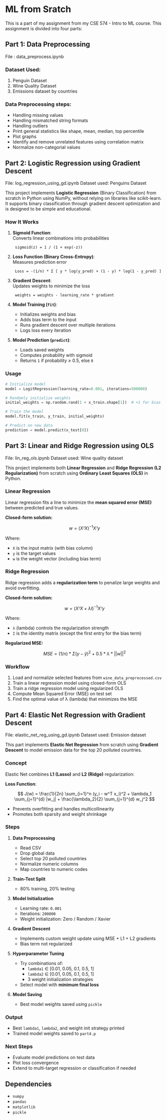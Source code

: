 # ML from Sratch

This is a part of my assignment from my CSE 574 - Intro to ML course. This assignment is divided into four parts:

## Part 1: Data Preprocessing 

File : data_preprocess.ipynb

### Dataset Used:

1. Penguin Dataset 
2. Wine Quality Dataset
3. Emissions dataset by countries

### Data Preprocessing steps:

- Handling missing values
- Handling mismatched string formats
- Handling outliers
- Print general statistics like shape, mean, median, top percentile
- Plot graphs
- Identify and remove  unrelated features using correlation matrix
- Normalize non-categorial values

## Part 2: Logistic Regression using Gradient Descent 

File: log_regression_using_gd.ipynb
Dataset used: Penguins Dataset

This project implements **Logistic Regression** (Binary Classification) from scratch in Python using NumPy, without relying on libraries like scikit-learn. It supports binary classification through gradient descent optimization and is designed to be simple and educational.

### How It Works

1. **Sigmoid Function**:  
   Converts linear combinations into probabilities  
   ```
    sigmoid(z) = 1 / (1 + exp(-z))
    ```

2. **Loss Function (Binary Cross-Entropy)**:  
   Measures prediction error  
   ```
    Loss = -(1/n) * Σ [ y * log(y_pred) + (1 - y) * log(1 - y_pred) ]
    ```

3. **Gradient Descent**:  
   Updates weights to minimize the loss  
   ```
    weights = weights - learning_rate * gradient
    ```

4. **Model Training (`fit`)**:  
   - Initializes weights and bias
   - Adds bias term to the input
   - Runs gradient descent over multiple iterations
   - Logs loss every iteration

5. **Model Prediction (`predict`)**:  
   - Loads saved weights
   - Computes probability with sigmoid
   - Returns `1` if probability ≥ 0.5, else `0`

### Usage

```python
# Initialize model
model = LogitRegression(learning_rate=0.001, iterations=500000)

# Randomly initialize weights
initial_weights = np.random.rand(1 + x_train.shape[1])  # +1 for bias

# Train the model
model.fit(x_train, y_train, initial_weights)

# Predict on new data
prediction = model.predict(x_test[0])
```


## Part 3: Linear and Ridge Regression using OLS

File: lin_reg_ols.ipynb
Dataset used: Wine quality dataset

This project implements both **Linear Regression** and **Ridge Regression (L2 Regularization)** from scratch using **Ordinary Least Squares (OLS)** in Python.

### Linear Regression

Linear regression fits a line to minimize the **mean squared error (MSE)** between predicted and true values.

**Closed-form solution:**

$$
w = (Xᵀ X) ^ {-1} Xᵀ y
$$

Where:
- `X` is the input matrix (with bias column)
- `y` is the target values
- `w` is the weight vector (including bias term)

### Ridge Regression

Ridge regression adds a **regularization term** to penalize large weights and avoid overfitting.

**Closed-form solution:**

$$
w = (Xᵀ X + λI)^{-1} Xᵀ y
$$

Where:
- `λ` (lambda) controls the regularization strength
- `I` is the identity matrix (except the first entry for the bias term)

**Regularized MSE:**

$$
MSE = (1/n) * Σ (y - ŷ)^2 + 0.5 * λ * ||w||^2
$$

### Workflow

1. Load and normalize selected features from `wine_data_preprocessed.csv`
2. Train a linear regression model using closed-form OLS
3. Train a ridge regression model using regularized OLS
4. Compute Mean Squared Error (MSE) on test set
5. Find the optimal value of λ (lambda) that minimizes the MSE



## Part 4: Elastic Net Regression with Gradient Descent

File: elastic_net_reg_using_gd.ipynb
Dataset used: Emission dataset

This part implements **Elastic Net Regression** from scratch using **Gradient Descent** to model emission data for the top 20 polluted countries.

### Concept

Elastic Net combines **L1 (Lasso)** and **L2 (Ridge)** regularization:

**Loss Function**:

$$
J(w) = \frac{1}{2n} \sum_{i=1}^n (y_i - w^T x_i)^2 + \lambda_1 \sum_{j=1}^{d} |w_j| + \frac{\lambda_2}{2} \sum_{j=1}^{d} w_j^2
$$

- Prevents overfitting and handles multicollinearity
- Promotes both sparsity and weight shrinkage

### Steps

1. **Data Preprocessing**
    - Read CSV
    - Drop global data
    - Select top 20 polluted countries
    - Normalize numeric columns
    - Map countries to numeric codes

2. **Train-Test Split**
    - 80% training, 20% testing

3. **Model Initialization**
    - Learning rate: `0.001`
    - Iterations: `200000`
    - Weight initialization: Zero / Random / Xavier

4. **Gradient Descent**
    - Implements custom weight update using MSE + L1 + L2 gradients
    - Bias term not regularized

5. **Hyperparameter Tuning**
    - Try combinations of:
        - `lambda1` ∈ [0.01, 0.05, 0.1, 0.5, 1]
        - `lambda2` ∈ [0.01, 0.05, 0.1, 0.5, 1]
        - 3 weight initialization strategies
    - Select model with **minimum final loss**

6. **Model Saving**
    - Best model weights saved using `pickle`

### Output

- Best `lambda1`, `lambda2`, and weight init strategy printed
- Trained model weights saved to `part4.p`

### Next Steps

- Evaluate model predictions on test data
- Plot loss convergence
- Extend to multi-target regression or classification if needed


## Dependencies

- `numpy`
- `pandas`
- `matplotlib`
- `pickle`




